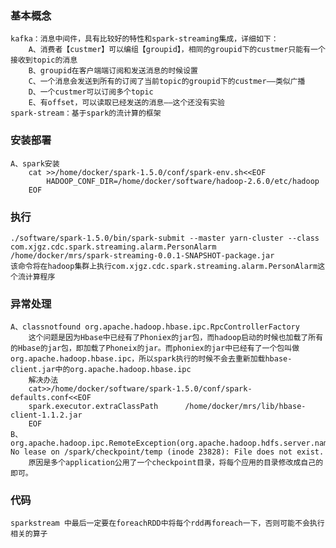 ### 基本概念
	kafka：消息中间件，具有比较好的特性和spark-streaming集成，详细如下：
		A、消费者【custmer】可以编组【groupid】，相同的groupid下的custmer只能有一个接收到topic的消息
		B、groupid在客户端端订阅和发送消息的时候设置
		C、一个消息会发送到所有的订阅了当前topic的groupid下的custmer——类似广播
		D、一个custmer可以订阅多个topic
		E、有offset，可以读取已经发送的消息——这个还没有实验
	spark-stream：基于spark的流计算的框架
### 安装部署
	A、spark安装
		cat >>/home/docker/spark-1.5.0/conf/spark-env.sh<<EOF
			HADOOP_CONF_DIR=/home/docker/software/hadoop-2.6.0/etc/hadoop
		EOF
### 执行
	./software/spark-1.5.0/bin/spark-submit --master yarn-cluster --class com.xjgz.cdc.spark.streaming.alarm.PersonAlarm  /home/docker/mrs/spark-streaming-0.0.1-SNAPSHOT-package.jar
	该命令将在hadoop集群上执行com.xjgz.cdc.spark.streaming.alarm.PersonAlarm这个流计算程序
### 异常处理
	A、classnotfound org.apache.hadoop.hbase.ipc.RpcControllerFactory
		这个问题是因为Hbase中已经有了Phoniex的jar包，而hadoop启动的时候也加载了所有的Hbase的jar包，即加载了Phoneix的jar。而phoniex的jar中已经有了一个包叫做org.apache.hadoop.hbase.ipc，所以spark执行的时候不会去重新加载hbase-client.jar中的org.apache.hadoop.hbase.ipc
		解决办法
		cat>>/home/docker/software/spark-1.5.0/conf/spark-defaults.conf<<EOF
		spark.executor.extraClassPath	   /home/docker/mrs/lib/hbase-client-1.1.2.jar
		EOF
	B、org.apache.hadoop.ipc.RemoteException(org.apache.hadoop.hdfs.server.namenode.LeaseExpiredException): No lease on /spark/checkpoint/temp (inode 23828): File does not exist.
		原因是多个application公用了一个checkpoint目录，将每个应用的目录修改成自己的即可。
### 代码
	sparkstream 中最后一定要在foreachRDD中将每个rdd再foreach一下，否则可能不会执行相关的算子
